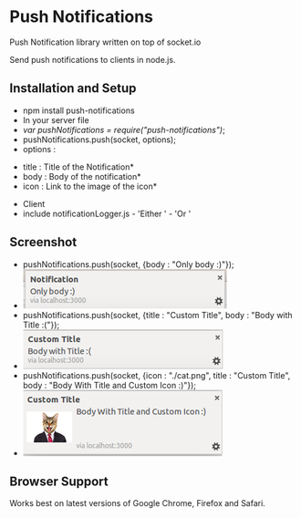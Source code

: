 # Push Notifications 

Push Notification library written on top of socket.io

Send push notifications to clients in node.js.

## Installation and Setup
 - npm install push-notifications
 - In your server file
  - *var pushNotifications = require("push-notifications")*;
  - pushNotifications.push(socket, options);
  - options : 
   * title : Title of the Notification*
   * body : Body of the notification*
   * icon : Link to the image of the icon*
  - Client
   - include notificationLogger.js 
    - 'Either <script src="js/pushNotifications.js"></script>'
    - 'Or <script src="https://raw.githubusercontent.com/hkirat/push-notifications/master/pushNotifications.js"></script>'

## Screenshot
 - pushNotifications.push(socket, {body : "Only body :)"});
  - ![Body Only](./img/1.png)
 - pushNotifications.push(socket, {title : "Custom Title", body : "Body with Title :("});
  - ![Body with Title](./img/2.png)
 - pushNotifications.push(socket, {icon : "./cat.png", title : "Custom Title", body : "Body With Title and Custom Icon :)"});
  - ![Image](./img/3.png)

## Browser Support

Works best on latest versions of Google Chrome, Firefox and Safari.